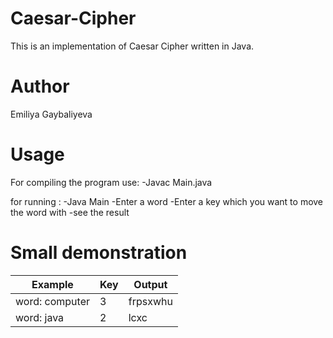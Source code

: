# Caesar-Cipher
This is an implementation of Caesar Cipher written in Java.
# Author
Emiliya Gaybaliyeva

# Usage
For compiling the program use: 
  -Javac Main.java
 
 for running :
  -Java Main
 -Enter a word
 -Enter a key which you want to move the word with
 -see the result
 
# Small demonstration 

| Example        |     Key       | Output   |
| -------------- | ------------- | -------- |
| word: computer |      3        | frpsxwhu |
| word: java     |      2        | lcxc     |


